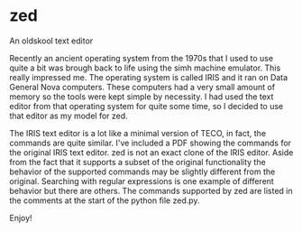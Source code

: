 # zed
An oldskool text editor

Recently an ancient operating system from the 1970s that I used to use quite a bit was brough back to life using the simh machine emulator. This really impressed me. The operating system is called IRIS and it ran on Data General Nova computers. These computers had a very small amount of memory so the tools were kept simple by necessity. I had used the text editor from that operating system for quite some time, so I decided to use that editor as my model for zed.

The IRIS text editor is a lot like a minimal version of TECO, in fact, the commands are quite similar. I've included a PDF showing the commands for the original IRIS text editor. zed is not an exact clone of the IRIS editor. Aside from the fact that it supports a subset of the original functionality the behavior of the supported commands may be slightly different from the original. Searching with regular expressions is one example of different behavior but there are others. The commands supported by zed are listed in the comments at the start of the python file zed.py.

Enjoy!
